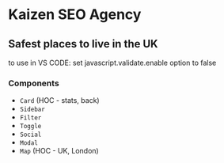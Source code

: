 # Kaizen SEO Agency

## Safest places to live in the UK

to use in VS CODE: set javascript.validate.enable option to false

### Components
- `Card` (HOC - stats, back)
- `Sidebar`
- `Filter`
- `Toggle`
- `Social`
- `Modal`
- `Map` (HOC - UK, London)